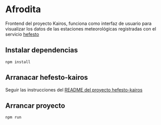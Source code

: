 # Afrodita

Frontend del proyecto Kairos, funciona como interfaz de usuario para visualizar los datos de las estaciones meteorológicas registradas con el servicio [hefesto](https://github.com/arensis/hefesto)

## Instalar dependencias

```console
npm install
```

## Arranacar hefesto-kairos

Seguir las instrucciones del [README del proyecto hefesto-kairos](https://github.com/arensis/hefesto-kairos#readme)

## Arrancar proyecto

```console
npm run
```
